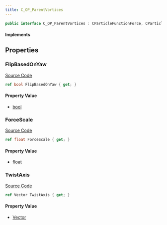 ```yaml
---
title: C_OP_ParentVortices
---
```


```csharp
public interface C_OP_ParentVortices : CParticleFunctionForce, CParticleFunction, ISchemaClass<CParticleFunction>, ISchemaClass<CParticleFunctionForce>, ISchemaClass<C_OP_ParentVortices>, ISchemaField, ISchemaClass, INativeHandle
```

#### Implements

## Properties

### FlipBasedOnYaw

[Source Code](https://github.com/swiftly-solution/swiftlys2/blob/beta/managed/src/SwiftlyS2.Generated/Schemas/Interfaces/C_OP_ParentVortices.cs#L20)

```csharp
ref bool FlipBasedOnYaw { get; }
```

#### Property Value

- [bool](https://learn.microsoft.com/dotnet/api/system.boolean)

### ForceScale

[Source Code](https://github.com/swiftly-solution/swiftlys2/blob/beta/managed/src/SwiftlyS2.Generated/Schemas/Interfaces/C_OP_ParentVortices.cs#L16)

```csharp
ref float ForceScale { get; }
```

#### Property Value

- [float](https://learn.microsoft.com/dotnet/api/system.single)

### TwistAxis

[Source Code](https://github.com/swiftly-solution/swiftlys2/blob/beta/managed/src/SwiftlyS2.Generated/Schemas/Interfaces/C_OP_ParentVortices.cs#L18)

```csharp
ref Vector TwistAxis { get; }
```

#### Property Value

- [Vector](/docs/api/shared/natives/vector)

